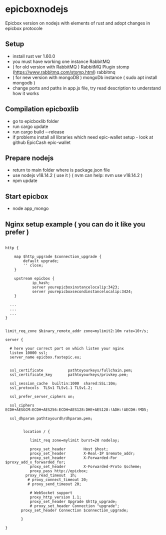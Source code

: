 # epicboxnodejs
Epicbox version on nodejs with elements of rust and adopt changes in epicbox protocole

## Setup
+ install rust ver 1.60.0
+ you must have working one instance RabbitMQ
+ ( for old version with RabbitMQ ) RabbitMQ Plugin stomp (https://www.rabbitmq.com/stomp.html) rabbitmq
+ ( for new version with mongoDB ) mongoDb instance ( sudo apt install mongodb )
+ change ports and paths in app.js file, try read description to understand how it works

## Compilation epicboxlib
+ go to epicboxlib folder
+ run cargo update
+ run cargo build --release
+ if problems install all libraries which need epic-wallet setup - look at github EpicCash epic-wallet

## Prepare nodejs
+ return to main folder where is package.json file
+ use nodejs v18.14.2 ( use it ) ( nvm can help: nvm use v18.14.2 )
+ npm update

## Start epicbox
+ node app_mongo 

## Nginx setup example ( you can do it like you prefer )
```

http {

    map $http_upgrade $connection_upgrade {
        default upgrade;
        '' close;
    }
	
	upstream epicbox {
    		ip_hash;
    		server yourepicboxinstancelocalip:3423;
    		server yourepicboxsecondinstancelocalip:3424;
	}
  
  ...
  ...
  ...
}


limit_req_zone $binary_remote_addr zone=mylimit2:10m rate=10r/s;

server {
  
  # here your correct port on which listen your nginx
  listen 10000 ssl;
  server_name epicbox.fastepic.eu;


  ssl_certificate           pathtoyourkeys/fullchain.pem;
  ssl_certificate_key       pathtoyourkeys/privkey.pem;

  ssl_session_cache  builtin:1000  shared:SSL:10m;
  ssl_protocols  TLSv1 TLSv1.1 TLSv1.2;

  ssl_prefer_server_ciphers on;

  ssl_ciphers ECDH+AESGCM:ECDH+AES256:ECDH+AES128:DHE+AES128:!ADH:!AECDH:!MD5;

  ssl_dhparam pathtoyourdh/dhparam.pem;


        location / {
           
           limit_req zone=mylimit burst=20 nodelay;

           proxy_set_header        Host $host;
           proxy_set_header        X-Real-IP $remote_addr;
           proxy_set_header        X-Forwarded-For $proxy_add_x_forwarded_for;
           proxy_set_header        X-Forwarded-Proto $scheme;                     
           proxy_pass http://epicbox; 
         proxy_read_timeout  1h;
          # proxy_connect_timeout 20;
          # proxy_send_timeout 20; 
           
           # WebSocket support
           proxy_http_version 1.1;
           proxy_set_header Upgrade $http_upgrade;
           # proxy_set_header Connection "upgrade"; 
	   proxy_set_header Connection $connection_upgrade; 
	   
       }

}

```

